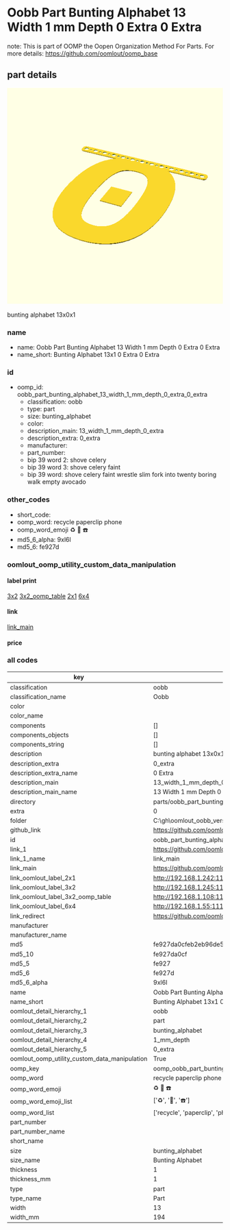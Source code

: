# Oobb Part Bunting Alphabet 13 Width 1 mm Depth 0 Extra 0 Extra  

note: This is part of OOMP the Oopen Organization Method For Parts. For more details: https://github.com/oomlout/oomp_base

##  part details
  

[![](3dpr.png)](3dpr.png)

bunting alphabet 13x0x1



### name
* name: Oobb Part Bunting Alphabet 13 Width 1 mm Depth 0 Extra 0 Extra
* name_short: Bunting Alphabet 13x1 0 Extra 0 Extra
### id
* oomp_id: oobb_part_bunting_alphabet_13_width_1_mm_depth_0_extra_0_extra
  * classification: oobb
  * type: part
  * size: bunting_alphabet
  * color: 
  * description_main: 13_width_1_mm_depth_0_extra
  * description_extra: 0_extra
  * manufacturer: 
  * part_number: 
  * bip 39 word 2: shove celery
  * bip 39 word 3: shove celery faint
  * bip 39 word: shove celery faint wrestle slim fork into twenty boring walk empty avocado

### other_codes
* short_code: 
* oomp_word: recycle paperclip phone
* oomp_word_emoji :recycle: :paperclip: :phone:
* md5_6_alpha: 9xl6l
* md5_6: fe927d






### oomlout_oomp_utility_custom_data_manipulation
#### label print
[3x2](http://192.168.1.245:1112/?label=oomp%209xl6l)
[3x2_oomp_table](http://192.168.1.108:1112/?label=oomp%209xl6l)
[2x1](http://192.168.1.242:1112/?label=oomp%209xl6l)
[6x4](http://192.168.1.55:1112/?label=oomp%209xl6l)    

#### link

[link_main](https://github.com/oomlout/oomlout_oobb_version_4_generated_parts/tree/main/navigation_oomp/oobb/part/bunting_alphabet/13_width_1_mm_depth_0_extra/0_extra/part)                              

#### price







### all codes 
| key | value |  
| --- | --- |  
| classification | oobb |  
| classification_name | Oobb |  
| color |  |  
| color_name |  |  
| components | [] |  
| components_objects | [] |  
| components_string | [] |  
| description | bunting alphabet 13x0x1 |  
| description_extra | 0_extra |  
| description_extra_name | 0 Extra |  
| description_main | 13_width_1_mm_depth_0_extra |  
| description_main_name | 13 Width 1 mm Depth 0 Extra |  
| directory | parts/oobb_part_bunting_alphabet_13_width_1_mm_depth_0_extra_0_extra |  
| extra | 0 |  
| folder | C:\gh\oomlout_oobb_version_4_generated_parts\parts\oobb_part_bunting_alphabet_13_width_1_mm_depth_0_extra_0_extra |  
| github_link | https://github.com/oomlout/oomlout_oomp_part_src/tree/main/parts/oobb_part_bunting_alphabet_13_width_1_mm_depth_0_extra_0_extra |  
| id | oobb_part_bunting_alphabet_13_width_1_mm_depth_0_extra_0_extra |  
| link_1 | https://github.com/oomlout/oomlout_oobb_version_4_generated_parts/tree/main/navigation_oomp/oobb/part/bunting_alphabet/13_width_1_mm_depth_0_extra/0_extra/part |  
| link_1_name | link_main |  
| link_main | https://github.com/oomlout/oomlout_oobb_version_4_generated_parts/tree/main/navigation_oomp/oobb/part/bunting_alphabet/13_width_1_mm_depth_0_extra/0_extra/part |  
| link_oomlout_label_2x1 | http://192.168.1.242:1112/?label=oomp%209xl6l |  
| link_oomlout_label_3x2 | http://192.168.1.245:1112/?label=oomp%209xl6l |  
| link_oomlout_label_3x2_oomp_table | http://192.168.1.108:1112/?label=oomp%209xl6l |  
| link_oomlout_label_6x4 | http://192.168.1.55:1112/?label=oomp%209xl6l |  
| link_redirect | https://github.com/oomlout/oomlout_oobb_version_4_generated_parts/tree/main/parts/oobb_bunting_alphabet_13_01_ex_0 |  
| manufacturer |  |  
| manufacturer_name |  |  
| md5 | fe927da0cfeb2eb96de5efe4a3c94638 |  
| md5_10 | fe927da0cf |  
| md5_5 | fe927 |  
| md5_6 | fe927d |  
| md5_6_alpha | 9xl6l |  
| name | Oobb Part Bunting Alphabet 13 Width 1 mm Depth 0 Extra 0 Extra |  
| name_short | Bunting Alphabet 13x1 0 Extra 0 Extra |  
| oomlout_detail_hierarchy_1 | oobb |  
| oomlout_detail_hierarchy_2 | part |  
| oomlout_detail_hierarchy_3 | bunting_alphabet |  
| oomlout_detail_hierarchy_4 | 1_mm_depth |  
| oomlout_detail_hierarchy_5 | 0_extra |  
| oomlout_oomp_utility_custom_data_manipulation | True |  
| oomp_key | oomp_oobb_part_bunting_alphabet_13_width_1_mm_depth_0_extra_0_extra |  
| oomp_word | recycle paperclip phone |  
| oomp_word_emoji | :recycle: :paperclip: :phone: |  
| oomp_word_emoji_list | [':recycle:', ':paperclip:', ':phone:'] |  
| oomp_word_list | ['recycle', 'paperclip', 'phone'] |  
| part_number |  |  
| part_number_name |  |  
| short_name |  |  
| size | bunting_alphabet |  
| size_name | Bunting Alphabet |  
| thickness | 1 |  
| thickness_mm | 1 |  
| type | part |  
| type_name | Part |  
| width | 13 |  
| width_mm | 194 |  
